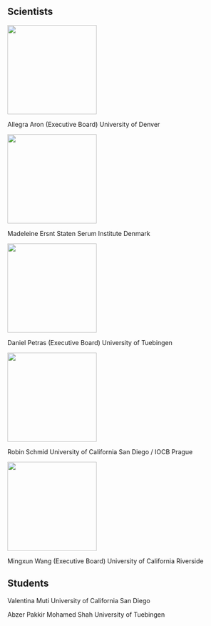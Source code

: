 ## Scientists


<img src="https://pbs.twimg.com/profile_images/1480201579005239299/q2pTI8uq_400x400.jpg" width="200" height="200">

Allegra Aron (Executive Board)
University of Denver


<img src="https://pbs.twimg.com/profile_images/1143849303196209153/iuW3RS4Z_400x400.png" width="200" height="200">

Madeleine Ersnt
Staten Serum Institute Denmark


<img src="https://uni-tuebingen.de/fileadmin/_processed_/1/1/csm_Petras_quadratisch_22afdc16ba.jpg" width="200" height="200">

Daniel Petras (Executive Board)
University of Tuebingen


<img src="https://avatars.githubusercontent.com/u/10366914?v=4" width="200" height="200">

Robin Schmid
University of California San Diego / IOCB Prague

<img src="https://pbs.twimg.com/profile_images/1261319138967879680/cOrZRe5G_400x400.jpg" width="200" height="200">

Mingxun Wang (Executive Board)
University of California Riverside





## Students


Valentina Muti
University of California San Diego


Abzer Pakkir Mohamed Shah
University of Tuebingen
